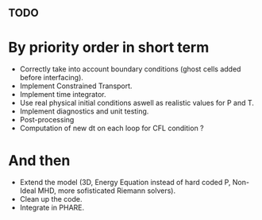 ## TODO

# By priority order in short term
- Correctly take into account boundary conditions (ghost cells added before interfacing).
- Implement Constrained Transport.
- Implement time integrator.
- Use real physical initial conditions aswell as realistic values for P and T.
- Implement diagnostics and unit testing.
- Post-processing
- Computation of new dt on each loop for CFL condition ?

# And then
- Extend the model (3D, Energy Equation instead of hard coded P, Non-Ideal MHD, more sofisticated Riemann solvers).
- Clean up the code.
- Integrate in PHARE.